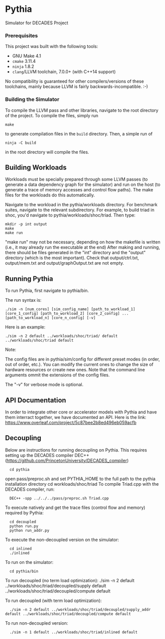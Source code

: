 # Pythia

Simulator for DECADES Project

### Prerequisites

This project was built with the following tools:

 + GNU Make 4.1
 + `cmake` 3.11.4
 + `ninja` 1.8.2
 + `clang`/LLVM toolchain, 7.0.0+ (with C++14 support)

No compatibility is guaranteed for other compilers/versions of these toolchains, mainly because LLVM is fairly backwards-incompatible. :-)

### Building the Simulator

To compile the LLVM pass and other libraries, navigate to the root directory of the project. To compile the files, simply run

    make

to generate compilation files in the `build` directory. Then, a simple run of

    ninja -C build

in the root directory will compile the files. <location TBD>

## Building Workloads
Workloads must be specially prepared through some LLVM passes (to generate a data dependency graph for the simulator) and run on the host (to generate a trace of memory accesses and control flow paths). The make files for the workloads do this automatically. 

Navigate to the workload in the pythia/workloads directory. For benchmark suites, navigate to the relevant subdirectory. For example, to build triad in shoc, you'd navigate to pythia/workloads/shoc/triad. Then type:
  
    mkdir -p int output
    make
    make run 
    
"make run" may not be necessary, depending on how the makefile is written (i.e., it may already run the executable at the end)
After making and running, there should be files generated in the "int" directory and the "output" directory (which is the most important). Check that output/ctrl.txt, output/mem.txt and output/graphOutput.txt are not empty. 

## Running Pythia

To run Pythia, first navigate to pythia/bin.

The run syntax is:

    ./sim -n [num_cores] [sim_config_name] [path_to_workload_1] [core_1_config] [path_to_workload_2] [core_2_config] ... [path_to_workload_n] [core_n_config] [-v]

Here is an example:

    ./sim -n 2 default ../workloads/shoc/triad/ default ../workloads/shoc/triad default

Note:

The config files are in pythia/sim/config for different preset modes (in order, out of order, etc.). You can modify the current ones to change the size of hardware resources or create new ones. Note that the command line arguments ommit the extensions of the config files. 

The "-v" for verbose mode is optional. 

## API Documentation

In order to integrate other core or accelerator models with Pythia and have them interract together, we have documented an API. Here is the link:
https://www.overleaf.com/project/5c87bee2b8ed496eb059acfb

## Decoupling 
Below are instructions for running decoupling on Pythia. This requires setting up the DECADES compiler DEC++ (https://github.com/PrincetonUniversity/DECADES_compiler) 

      cd pythia
open pass/preproc.sh and set PYTHIA_HOME to the full path to the pythia installation directory
cd workloads/shoc/triad
To compile Triad.cpp with the DECADES compiler, run:

      DEC++ -spp ../../../pass/preproc.sh Triad.cpp
To execute natively and get the trace files (control flow and memory) required by Pythia:

      cd decoupled
      python run.py
      python run_addr.py
To execute the non-decoupled version on the simulator:

      cd inlined
      ./inlined
To run on the simulator:

      cd pythia/bin
To run decoupled (no term load optimization):
      ./sim -n 2 default ../workloads/shoc/triad/decoupled/supply default ../workloads/shoc/triad/decoupled/compute default

To run decoupled (with term load optimization):

      ./sim -n 2 default ../workloads/shoc/triad/decoupled/supply_addr default ../workloads/shoc/triad/decoupled/compute default

To run non-decoupled version:

      ./sim -n 1 default ../workloads/shoc/triad/inlined default